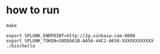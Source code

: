 

# how to run
```
make
```
```
export SPLUNK_ENDPOINT=http://2g.xinkaiw.com:8088
export SPLUNK_TOKEN=58DE661B-AA5A-44C2-A658-XXXXXXXXXXXX
./bin/hello
```
